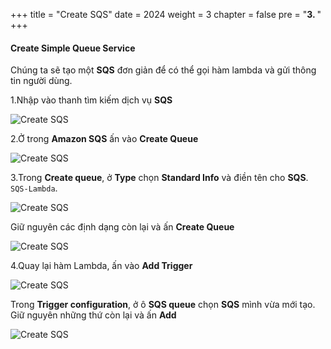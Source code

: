 +++
title = "Create SQS"
date = 2024
weight = 3
chapter = false
pre = "<b>3. </b>"
+++


#### Create Simple Queue Service

Chúng ta sẽ tạo một **SQS** đơn giản để có thể gọi hàm lambda và gửi thông tin người dùng.

1.Nhập vào thanh tìm kiếm dịch vụ **SQS**

  ![Create SQS](../../images/3/3.1.png)

2.Ở trong **Amazon SQS** ấn vào **Create Queue**

  ![Create SQS](../images/3/3.2.png)

3.Trong **Create queue**, ở **Type** chọn **Standard Info** và điền tên cho **SQS**. `SQS-Lambda`.

  ![Create SQS](../../../images/3/3.3.png)

  Giữ nguyên các định dạng còn lại và ấn **Create Queue**

  ![Create SQS](/images/3/3.7.png)

4.Quay lại hàm Lambda, ấn vào **Add Trigger**

  ![Create SQS](../../../../images/3/3.5.png)

  Trong **Trigger configuration**, ở ô **SQS queue** chọn **SQS** mình vừa mới tạo. Giữ nguyên những thứ còn lại và ấn **Add**

  ![Create SQS](../../../../../images/3/3.6.png)

